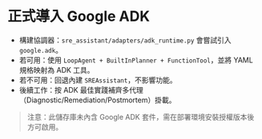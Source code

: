 
# 正式導入 Google ADK

- 構建協調器：`sre_assistant/adapters/adk_runtime.py` 會嘗試引入 `google.adk`。
- 若可用：使用 `LoopAgent + BuiltInPlanner + FunctionTool`，並將 YAML 規格映射為 ADK 工具。
- 若不可用：回退內建 `SREAssistant`，不影響功能。
- 後續工作：按 ADK 最佳實踐補齊多代理（Diagnostic/Remediation/Postmortem）掛載。

> 注意：此儲存庫未內含 Google ADK 套件，需在部署環境安裝授權版本後方可啟用。
